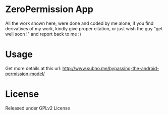 ZeroPermission App
=====================

All the work shown here, were done and coded by me alone, if you find derivatives of my work, kindly give proper citation, or just wish the guy "get well soon !" and report back to me :)

Usage
======

Get more details at this url: http://www.subho.me/bypassing-the-android-permission-model/

License
========

Released under GPLv2 License

